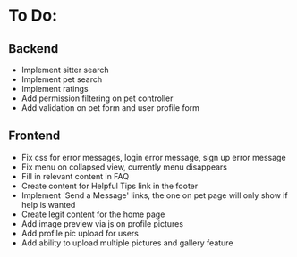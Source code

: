 # To Do:

## Backend
- Implement sitter search
- Implement pet search
- Implement ratings
- Add permission filtering on pet controller
- Add validation on pet form and user profile form


## Frontend
- Fix css for error messages, login error message, sign up error message
- Fix menu on collapsed view, currently menu disappears
- Fill in relevant content in FAQ
- Create content for Helpful Tips link in the footer
- Implement 'Send a Message' links, the one on pet page will only show if help is wanted
- Create legit content for the home page
- Add image preview via js on profile pictures
- Add profile pic upload for users
- Add ability to upload multiple pictures and gallery feature

